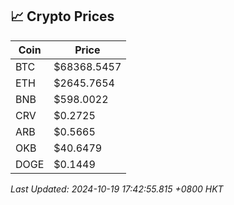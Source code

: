 ## 📈 Crypto Prices

| Coin | Price |
| ---- | ----- |
| BTC | $68368.5457 |
| ETH | $2645.7654 |
| BNB | $598.0022 |
| CRV | $0.2725 |
| ARB | $0.5665 |
| OKB | $40.6479 |
| DOGE | $0.1449 |

_Last Updated: 2024-10-19 17:42:55.815 +0800 HKT_